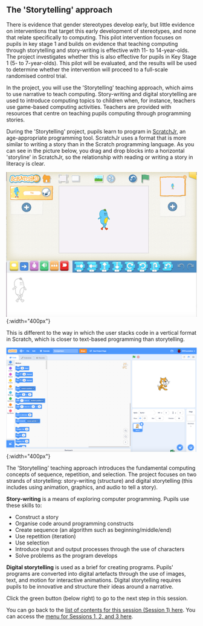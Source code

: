 ##  The 'Storytelling' approach
There is evidence that gender stereotypes develop early, but little evidence on interventions that target this early development of stereotypes, and none that relate specifically to computing. This pilot intervention focuses on pupils in key stage 1 and builds on evidence that teaching computing through storytelling and story-writing is effective with 11- to 14-year-olds. The project investigates whether this is also effective for pupils in Key Stage 1 (5- to 7-year-olds). This pilot will be evaluated, and the results will be used to determine whether the intervention will proceed to a full-scale randomised control trial.

In the project, you will use the 'Storytelling' teaching approach, which aims to use narrative to teach computing. Story-writing and digital storytelling are used to introduce computing topics to children when, for instance, teachers use game-based computing activities. Teachers are provided with resources that centre on teaching pupils computing through programming stories.

During the 'Storytelling' project, pupils learn to program in [ScratchJr](https://www.scratchjr.org), an age-appropriate programming tool. ScratchJr uses a format that is more similar to writing a story than in the Scratch programming language. As you can see in the picture below, you drag and drop blocks into a horizontal 'storyline' in ScratchJr, so the relationship with reading or writing a story in literacy is clear.

![Scratchjr.png](images/ks1storytelling-ScratchJr.png){:width="400px"}

This is different to the way in which the user stacks code in a vertical format in Scratch, which is closer to text-based programming than storytelling.

![Scratch.png](images/ks1storytelling-Scratch.png){:width="400px"}

The 'Storytelling' teaching approach introduces the fundamental computing concepts of sequence, repetition, and selection. The project focuses on two strands of storytelling: story-writing (structure) and digital storytelling (this includes using animation, graphics, and audio to tell a story).

**Story-writing** is a means of exploring computer programming. Pupils use these skills to:
+ Construct a story
+ Organise code around programming constructs
+ Create sequence (an algorithm such as beginning/middle/end)
+ Use repetition (iteration)
+ Use selection
+ Introduce input and output processes through the use of characters
+ Solve problems as the program develops

**Digital storytelling** is used as a brief for creating programs. Pupils' programs are converted into digital artefacts through the use of images, text, and motion for interactive animations. Digital storytelling requires pupils to be innovative and structure their ideas around a narrative.

Click the green button (below right) to go to the next step in this session.

You can go back to the [list of contents for this session (Session 1) here](https://projects.raspberrypi.org/en/projects/KS1StorytellingTraining_Session1_GBICi1b).
You can access the [menu for Sessions 1, 2, and 3 here](https://projects.raspberrypi.org/en/pathways/ks1-storytellingtraining-gbici1b).
